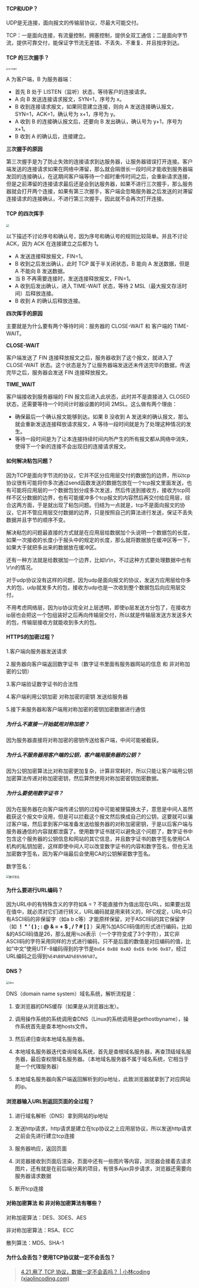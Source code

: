 #### TCP和UDP？

UDP是无连接，面向报文的传输层协议，尽最大可能交付。

TCP：一是面向连接，有流量控制，拥塞控制，提供全双工通信；二是面向字节流，提供可靠交付，能保证字节流无差错、不丢失、不重复、并且按序到达。

#### TCP 的三次握手？

<img src="images/tcp3次握手.png" alt="tcp3次握手" style="zoom: 33%;" />

 A 为客户端，B 为服务器端：

- 首先 B 处于 LISTEN（监听）状态，等待客户的连接请求。
- A 向 B 发送连接请求报文，SYN=1，序号为 x。
- B 收到连接请求报文，如果同意建立连接，则向 A 发送连接确认报文，SYN=1，ACK=1，确认号为 x+1，序号为 y。
- A 收到 B 的连接确认报文后，还要向 B 发出确认，确认号为 y+1，序号为 x+1。
- B 收到 A 的确认后，连接建立。

**三次握手的原因**

第三次握手是为了防止失效的连接请求到达服务器，让服务器错误打开连接。客户端发送的连接请求如果在网络中滞留，那么就会隔很长一段时间才能收到服务器端发回的连接确认，在这期间客户端等待一个超时重传时间之后，会重新请求连接，但是之前滞留的连接请求最后还是会到达服务器，如果不进行三次握手，那么服务器就会打开两个连接，如果有第三次握手，客户端会忽略服务器之后发送的对滞留连接请求的连接确认，不进行第三次握手，因此就不会再次打开连接。

#### TCP 的四次挥手

<img src="images/tcp4次挥手.jpg" style="zoom: 50%;"/>

以下描述不讨论序号和确认号，因为序号和确认号的规则比较简单。并且不讨论 ACK，因为 ACK 在连接建立之后都为 1。

- A 发送连接释放报文，FIN=1。
- B 收到之后发出确认，此时 TCP 属于半关闭状态，B 能向 A 发送数据，但是 A 不能向 B 发送数据。
- 当 B 不再需要连接时，发送连接释放报文，FIN=1。
- A 收到后发出确认，进入 TIME-WAIT 状态，等待 2 MSL（最大报文存活时间）后释放连接。
- B 收到 A 的确认后释放连接。

**四次挥手的原因**

主要就是为什么要有两个等待时间：服务器的 CLOSE-WAIT 和 客户端的 TIME-WAIT。

**CLOSE-WAIT**

客户端发送了 FIN 连接释放报文之后，服务器收到了这个报文，就进入了 CLOSE-WAIT 状态。这个状态是为了让服务器端发送还未传送完毕的数据，传送完毕之后，服务器会发送 FIN 连接释放报文。

**TIME_WAIT**

客户端接收到服务器端的 FIN 报文后进入此状态，此时并不是直接进入 CLOSED 状态，还需要等待一个时间计时器设置的时间 2MSL。这么做有两个理由：

- 确保最后一个确认报文能够到达。如果 B 没收到 A 发送来的确认报文，那么就会重新发送连接释放请求报文，A 等待一段时间就是为了处理这种情况的发生。
- 等待一段时间是为了让本连接持续时间内所产生的所有报文都从网络中消失，使得下一个新的连接不会出现旧的连接请求报文。

#### 如何解决粘包问题？

因为TCP是面向字节流的协议，它并不区分应用层交付的数据包的边界，所以tcp协议很有可能将你多次通过send函数发送的数据包放在一个tcp报文里面发送，也有可能将应用层的一个数据包划分成多次发送，然后传送到接收方，接收方tcp同样不区分数据的边界，也有可能缓冲多个tcp报文的内容然后再交付给应用层，综合这两方面，于是就出现了粘包问题。归结为一点就是，tcp不是面向报文的协议，它并不管应用层交付数据的边界，只是按照自己的算法进行发送，保证不丢失数据并且字节的顺序不变。

解决粘包的问题最直接的方式就是在应用层给数据加个头说明一个数据包的长度，如果一次接收的长度小于报头中的规定的长度，那么就将数据放在缓冲区等一下，如果大于就把多出来的数据放在缓冲区。

还有一种方法就是给数据加一个边界，比如\r\n，不过这种方式要处理数据中也有\r\n的情况。

对于udp协议没有这样的问题，因为udp是面向报文的协议，发送方应用层给你多大的包，udp就发多大的包，接收方udp也是一次收到整个数据包后向应用层交付。

不用考虑网络层，因为ip协议完全对上层透明，即使ip层发送方分包了，在接收方ip层也会把这一个包组装好之后再向传输层交付，所以就是传输层发送方发送多大的包，传输层接收方就能收到多大的包。

#### HTTPS的加密过程？

1.客户端向服务器发送请求

2.服务器向客户端返回数字证书（数字证书里面有服务器网站的信息 和 非对称加密的公钥）

3.客户端验证数字证书的合法性

4.客户端利用公钥加密 对称加密的密钥 发送给服务器

5.接下来服务器和客户端用对称加密的密钥加密数据进行通信

##### 为什么不直接一开始就用对称加密？

因为服务器直接将对称加密的密钥传送给客户端，中间可能被截获。

##### 为什么不服务器用客户端的公钥，客户端用服务器的公钥？

因为公钥加密算法比对称加密更加复杂，计算非常耗时，所以只能让客户端用公钥加密算法传递对称加密密钥，然后算然使用对称加密密钥加密数据。

##### 为什么要使用数字证书？

因为在服务器在向客户端传递公钥的过程中可能被狸猫换太子，意思是中间人虽然截获这个报文中没用，但是可以拦截这个报文然后换成自己的公钥，这要就可以骗过客户端，然后拿到客户端准备发送给服务器的对称加密密钥，于是以后客户端与服务器通信的内容就都泄露了。使用数字证书就可以避免这个问题了，数字证书中包含这个服务器的公钥信息和网站的其它信息，并且数字证书的数字签名使用CA机构的私钥加密，这样即使中间人可以改变数字证书的内容和数字签名，但也无法加密数字签名，因为客户端最后会使用CA的公钥解密数字签名。

数字签名：

<img src="images/数字签名.png" alt="数字签名" style="zoom:50%;" />

#### 为什么要进行URL编码？

因为URL中的有特殊含义的字符如& = ? 不能直接作为值出现在URL，如果要出现在值中，就必须对它们进行转义，URL编码就是用来转义的，RFC规定，URL中只有ASCII码的非保留字（如a b c等）才能原样保留，对于ASCII码的其它保留字（如 **！ \* ’ ( ) ; : @ & = + $ , / ? # [ ]** ）采用%加ASCII码值的形式进行编码，比如&的ASCII码值是26，那么就用`％26`表示（一个字符变成了3个字符），其它非ASCII码的字符采用同样的方式进行编码，只不是后面的数值是对应编码的值，比如”中文”使用UTF-8编码得到的字节是`0xE4 0xB8 0xAD 0xE6 0x96 0x87`，经过URL编码之后得到`%E4%B8%AD%E6%96%87`。

#### DNS？

<img src="images/dns.png" alt="dns" style="zoom: 50%;" />

DNS（domain name system）域名系统，解析流程是：

1. 查浏览器的DNS缓存（如果是从浏览器出发）。

2. 调用操作系统的系统调用查DNS（Linux的系统调用是gethostbyname），操作系统首先是查本地hosts文件。

3. 然后递归查询本地域名服务器。

4. 本地域名服务器迭代查询域名系统，首先是查根域名服务器，再查顶级域名服务器，最后查权限域名服务器。（本地域名服务器不属于域名系统，它相当于是一个代理服务器）

5. 本地域名服务器向客户端返回解析到的ip地址，此致浏览器就拿到了对应网站的ip。

#### 浏览器输入URL到返回页面的全过程？

1. 进行域名解析（DNS）拿到网站的ip地址

2. 发送http请求，http请求是建立在tcp协议之上应用层协议，所以发送http请求之前会先进行建立tcp连接

3. 服务器响应，返回页面

4. 浏览器接收到页面后渲染，页面中还有一些图片等内容，浏览器会接着去请求图片，还有就是在前后端分离的项目，有很多Ajax异步请求，浏览器还需要向服务器请求数据

5. 断开tcp连接

#### 对称加密算法 和 非对称加密算法有哪些？

对称加密算法：DES、3DES、AES

非对称加密算法：RSA、ECC

散列算法：MD5、SHA-1

#### 为什么会丢包？使用TCP协议就一定不会丢包？

> [4.21 用了 TCP 协议，数据一定不会丢吗？ | 小林coding (xiaolincoding.com)](https://xiaolincoding.com/network/3_tcp/tcp_drop.html#用了tcp协议就一定不会丢包吗)
